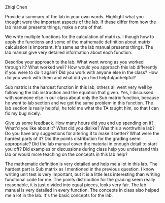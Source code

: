 Zhiqi Chen


Provide a summary of the lab in your own words. Highlight what you thought were the important aspects of the lab. If these differ from how the lab manual presents things, make a note of that.

We write multiple functions for the calculation of matrixs. I though how to apply the functions and some of the mathematic definition about matrix calculation is important. It's same as the lab manual presents things. The lab manual give very detailed information about each function.


Describe your approach to the lab. What went wrong as you worked through it? What worked well? How would you approach this lab differently if you were to do it again? Did you work with anyone else in the class? How did you work with them and what did you find helpful/unhelpful?

Sub matrix is the hardest function in this lab, others all went very well by following the lab instruction and the equation that given. Yes, I discussed with someone else in our class about only the Sub matrix function, because he went to lab section and we got the same problem in this function. The lab section is really helpful, he told me what the TA taught him, so that I can fix my bug nicely.


Give us some feedback. How many hours did you end up spending on it? What'd you like about it? What did you dislike? Was this a worthwhile lab? Do you have any suggestions for altering it to make it better? What were the hardest parts of it? Did the points distribution for the grading seem appropriate? Did the lab manual cover the material in enough detail to start you off? Did examples or discussions during class help you understand this lab or would more teaching on the concepts in this lab help?

The mathematic definition is very detailed and help me a lot in this lab. The hardest part is Sub matrix as I mentioned in the previous question. I know writing unit test is very important, but it is a little less interesting than writing functional code for me. The points distribution for the grading seem really reasonable, it is just divided into equal pieces, looks very fair. The lab manual is very detailed in every function. The concepts in class also helped me a lot in the lab. It's the basic concepts for the lab.
